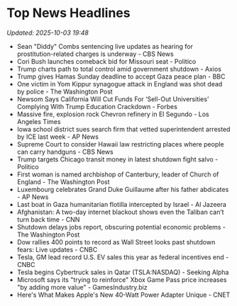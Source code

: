 # Top News Headlines

_Updated: 2025-10-03 19:48_

- Sean "Diddy" Combs sentencing live updates as hearing for prostitution-related charges is underway - CBS News
- Cori Bush launches comeback bid for Missouri seat - Politico
- Trump charts path to total control amid government shutdown - Axios
- Trump gives Hamas Sunday deadline to accept Gaza peace plan - BBC
- One victim in Yom Kippur synagogue attack in England was shot dead by police - The Washington Post
- Newsom Says California Will Cut Funds For ‘Sell-Out Universities’ Complying With Trump Education Crackdown - Forbes
- Massive fire, explosion rock Chevron refinery in El Segundo - Los Angeles Times
- Iowa school district sues search firm that vetted superintendent arrested by ICE last week - AP News
- Supreme Court to consider Hawaii law restricting places where people can carry handguns - CBS News
- Trump targets Chicago transit money in latest shutdown fight salvo - Politico
- First woman is named archbishop of Canterbury, leader of Church of England - The Washington Post
- Luxembourg celebrates Grand Duke Guillaume after his father abdicates - AP News
- Last boat in Gaza humanitarian flotilla intercepted by Israel - Al Jazeera
- Afghanistan: A two-day internet blackout shows even the Taliban can’t turn back time - CNN
- Shutdown delays jobs report, obscuring potential economic problems - The Washington Post
- Dow rallies 400 points to record as Wall Street looks past shutdown fears: Live updates - CNBC
- Tesla, GM lead record U.S. EV sales this year as federal incentives end - CNBC
- Tesla begins Cybertruck sales in Qatar (TSLA:NASDAQ) - Seeking Alpha
- Microsoft says its "trying to reinforce" Xbox Game Pass price increases "by adding more value" - GamesIndustry.biz
- Here's What Makes Apple's New 40-Watt Power Adapter Unique - CNET